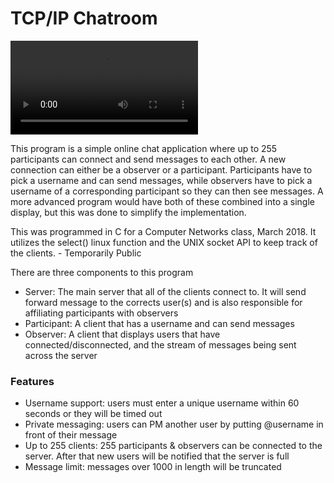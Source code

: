 # TCP/IP Chatroom

![Video Demo](https://raw.githubusercontent.com/prestondcarroll/projects/master/TCP_IP_Chatroom/chat_client_demo.mp4)

This program is a simple online chat application where up to 255 participants can connect and send messages to each other.
A new connection can either be a observer or a participant. Participants have to pick a username and can send messages, while
observers have to pick a username of a corresponding participant so they can then see messages. A more advanced program would have
both of these combined into a single display, but this was done to simplify the implementation. 

This was programmed in C for a Computer Networks class, March 2018. It utilizes the select() linux function and the UNIX socket API to keep track of the clients. - Temporarily Public

There are three components to this program
* Server: The main server that all of the clients connect to. It will send forward message to the corrects user(s) and is also
responsible for affiliating participants with observers
* Participant: A client that has a username and can send messages
* Observer: A client that displays users that have connected/disconnected, and the stream of messages being sent across the server

### Features 
* Username support: users must enter a unique username within 60 seconds or they will be timed out
* Private messaging: users can PM another user by putting @username in front of their message
* Up to 255 clients: 255 participants & observers can be connected to the server. After that new users will be notified that
the server is full
* Message limit: messages over 1000 in length will be truncated
